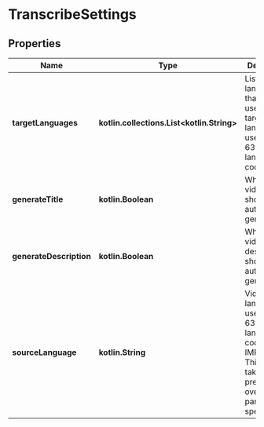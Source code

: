 
# TranscribeSettings

## Properties
| Name | Type | Description | Notes |
| ------------ | ------------- | ------------- | ------------- |
| **targetLanguages** | **kotlin.collections.List&lt;kotlin.String&gt;** | List of languages that will be used as target languages, use ISO 639-1 language codes |  [optional] |
| **generateTitle** | **kotlin.Boolean** | Whether video title should be automatically generated |  [optional] |
| **generateDescription** | **kotlin.Boolean** | Whether video description should be automatically generated |  [optional] |
| **sourceLanguage** | **kotlin.String** | Video source language, use ISO 639-1 language code. IMPORTANT: This value takes precedence over query param, if specified |  [optional] |



